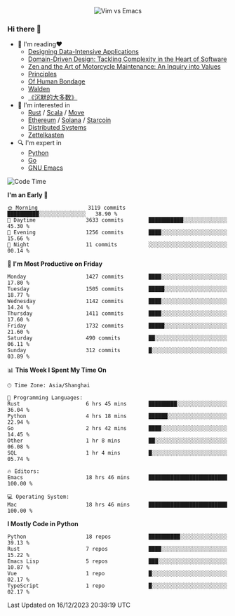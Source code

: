 <p align="center">
    <img src="https://gist.githubusercontent.com/coldnight/e696baffb094e71c96cb302118878eae/raw/40ea5053a6f66cc65f90f437e4173497da225958/banner.gif" alt="Vim vs Emacs" />
</p>

### Hi there 👋

- 📖 I'm reading❤️
    + [Designing Data-Intensive Applications](https://www.oreilly.com/library/view/designing-data-intensive-applications/9781491903063/)
    + [Domain-Driven Design: Tackling Complexity in the Heart of Software](https://www.dddcommunity.org/book/evans_2003/)
    + [Zen and the Art of Motorcycle Maintenance: An Inquiry into Values](https://en.wikipedia.org/wiki/Zen_and_the_Art_of_Motorcycle_Maintenance)
    + [Principles](https://www.principles.com/)
    + [Of Human Bondage](https://en.wikipedia.org/wiki/Of_Human_Bondage)
    + [Walden](https://en.wikipedia.org/wiki/Walden)
    + [《沉默的大多数》](https://en.wikipedia.org/wiki/Silent_majority)
- 🌱 I'm interested in
    + [Rust](https://www.rust-lang.org/) / [Scala](https://www.scala-lang.org/) / [Move](https://github.com/move-language/move/)
    + [Ethereum](https://ethereum.org/en/) / [Solana](https://solana.com/) / [Starcoin](https://github.com/starcoinorg/starcoin)
	+ [Distributed Systems](https://www.linuxzen.com/notes/topics/20200320174417_%E5%88%86%E5%B8%83%E5%BC%8F/)
	+ [Zettelkasten](https://www.linuxzen.com/notes/notes/20220120080920-slip_box/)
- 🔍 I'm expert in
    + [Python](https://www.python.org/)
    + [Go](https://go.dev/)
    + [GNU Emacs](https://www.gnu.org/software/emacs/)

<!--START_SECTION:waka-->
![Code Time](http://img.shields.io/badge/Code%20Time-2%2C553%20hrs%2052%20mins-blue)

**I'm an Early 🐤** 

```text
🌞 Morning                3119 commits        ██████████░░░░░░░░░░░░░░░   38.90 % 
🌆 Daytime                3633 commits        ███████████░░░░░░░░░░░░░░   45.30 % 
🌃 Evening                1256 commits        ████░░░░░░░░░░░░░░░░░░░░░   15.66 % 
🌙 Night                  11 commits          ░░░░░░░░░░░░░░░░░░░░░░░░░   00.14 % 
```
📅 **I'm Most Productive on Friday** 

```text
Monday                   1427 commits        ████░░░░░░░░░░░░░░░░░░░░░   17.80 % 
Tuesday                  1505 commits        █████░░░░░░░░░░░░░░░░░░░░   18.77 % 
Wednesday                1142 commits        ████░░░░░░░░░░░░░░░░░░░░░   14.24 % 
Thursday                 1411 commits        ████░░░░░░░░░░░░░░░░░░░░░   17.60 % 
Friday                   1732 commits        █████░░░░░░░░░░░░░░░░░░░░   21.60 % 
Saturday                 490 commits         ██░░░░░░░░░░░░░░░░░░░░░░░   06.11 % 
Sunday                   312 commits         █░░░░░░░░░░░░░░░░░░░░░░░░   03.89 % 
```


📊 **This Week I Spent My Time On** 

```text
🕑︎ Time Zone: Asia/Shanghai

💬 Programming Languages: 
Rust                     6 hrs 45 mins       █████████░░░░░░░░░░░░░░░░   36.04 % 
Python                   4 hrs 18 mins       ██████░░░░░░░░░░░░░░░░░░░   22.94 % 
Go                       2 hrs 42 mins       ████░░░░░░░░░░░░░░░░░░░░░   14.45 % 
Other                    1 hr 8 mins         ██░░░░░░░░░░░░░░░░░░░░░░░   06.08 % 
SQL                      1 hr 4 mins         █░░░░░░░░░░░░░░░░░░░░░░░░   05.74 % 

🔥 Editors: 
Emacs                    18 hrs 46 mins      █████████████████████████   100.00 % 

💻 Operating System: 
Mac                      18 hrs 46 mins      █████████████████████████   100.00 % 
```

**I Mostly Code in Python** 

```text
Python                   18 repos            ██████████░░░░░░░░░░░░░░░   39.13 % 
Rust                     7 repos             ████░░░░░░░░░░░░░░░░░░░░░   15.22 % 
Emacs Lisp               5 repos             ███░░░░░░░░░░░░░░░░░░░░░░   10.87 % 
Vue                      1 repo              █░░░░░░░░░░░░░░░░░░░░░░░░   02.17 % 
TypeScript               1 repo              █░░░░░░░░░░░░░░░░░░░░░░░░   02.17 % 
```




 Last Updated on 16/12/2023 20:39:19 UTC
<!--END_SECTION:waka-->
